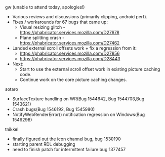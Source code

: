 gw
 (unable to attend today, apologies!)
 * Various reviews and discussions (primarily clipping, android perf).
 * Fixes / workarounds for 67 bugs that came up:
     * Visual resizing glitch - https://phabricator.services.mozilla.com/D27978
     * Plane splitting crash - https://phabricator.services.mozilla.com/D27462
 * Landed external scroll offsets work + fix a regression from it:
     * https://phabricator.services.mozilla.com/D27856
     * https://phabricator.services.mozilla.com/D28443
 * Next:
     * Start to use the external scroll offset work in existing picture caching code.
     * Continue work on the core picture caching changes.

sotaro
  * SurfaceTexture handling on WR(Bug 1544642, Bug 1544703,Bug 1543621)
  * Crash bugs(Bug 1546192, Bug 1545980)
  * NotifyWebRenderError() notification regression on Windows(Bug 1546298)

tnikkel
  * finally figured out the icon channel bug, bug 1530190
  * starting parent RDL debugging
  * need to finish patch for intermittent failure bug 1377457

